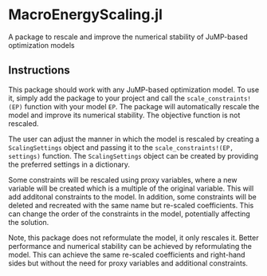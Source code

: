 # MacroEnergyScaling.jl

A package to rescale and improve the numerical stability of JuMP-based optimization models

## Instructions

This package should work with any JuMP-based optimization model. To use it, simply add the package to your project and call the `scale_constraints!(EP)` function with your model `EP`. The package will automatically rescale the model and improve its numerical stability. The objective function is not rescaled.

The user can adjust the manner in which the model is rescaled by creating a `ScalingSettings` object and passing it to the `scale_constraints!(EP, settings)` function. The `ScalingSettings` object can be created by providing the preferred settings in a dictionary.

Some constraints will be rescaled using proxy variables, where a new variable will be created which is a multiple of the original variable. This will add additonal constraints to the model. In addition, some constraints will be deleted and recreated with the same name but re-scaled coefficients. This can change the order of the constraints in the model, potentially affecting the solution.

Note, this package does not reformulate the model, it only rescales it. Better performance and numerical stability can be achieved by reformulating the model. This can achieve the same re-scaled coefficients and right-hand sides but without the need for proxy variables and additional constraints.
